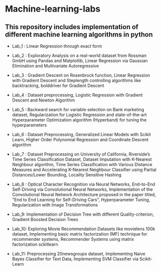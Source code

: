 # Machine-learning-labs
## This repository includes implementation of different machine learning algorithms in python

* Lab_1 : Linear Regression through exact form

* Lab_2 : Exploratory Analysis on a real-world dataset from Rossman GmbH using Pandas and Matplotlib, Linear Regression via Gaussian Elimination and Multivariate Autoregressive

* Lab_3 : Gradient Descent on Rosenbrock function, Linear Regression with Gradient Descent and Steplength controlling algorithms like backtracking, bolddriver for Gradient Descent
 
* Lab_4 : Dataset preprocessing, Logistic Regression with Gradient Descent and Newton Algorithm 
 
* Lab_5 : Backward search for variable selection on Bank marketing dataset, Regularization for Logistic Regression and state-of-the-art Hyperparameter Optimization algorithm (Hyperband) for tuning the hyperparameters
 
* Lab_6 : Dataset Preprocessing, Generalized Linear Models with Scikit Learn, Higher Order Polynomial Regression and Coordinate Descent algorithm
 
* Lab_7 : Dataset Preprocessing on University of California, Riverside’s Time Series Classification Dataset, Dataset Imputation with K-Nearest Neighbour algorithm, Time Series Classification with Various Distance Measures and Accelerating K-Nearest Neighbour Classifier using Partial Distances/Lower Bounding, Locality Sensitive Hashing  
 
* Lab_8 : Optical Character Recognition via Neural Networks, End-to-End Self-Driving via Convolutional Neural Networks, Implementation of the Convolutional Neural Network Architecture proposed in the paper titled, "End to End Learning for Self-Driving Cars", Hyperparameter Tuning, Regularization with Image Transformations

* Lab_9: Implementation of Decision Tree with different Quality-criterion, Gradient Boosted Decision Trees 
 
* Lab_10: Exploring Movie Recommendation Datasets like movielens 100k dataset, Implementing basic matrix factorization (MF) technique for recommender systems, Recommender Systems using matrix factorization sckitlearn 

* Lab_11: Preprocessing 20newsgroups dataset, Implementing Naive Bayes Classifier for Text Data, Implementing SVM Classifier via Scikit-Learn  
